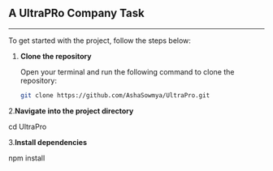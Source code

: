 ## A UltraPRo Company Task
---
To get started with the project, follow the steps below:

1. **Clone the repository**

   Open your terminal and run the following command to clone the repository:

   ```bash
   git clone https://github.com/AshaSowmya/UltraPro.git

2.**Navigate into the project directory**
   
   cd UltraPro

3.**Install dependencies**
 
   npm install

